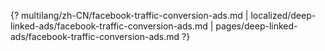 {? multilang/zh-CN/facebook-traffic-conversion-ads.md | localized/deep-linked-ads/facebook-traffic-conversion-ads.md | pages/deep-linked-ads/facebook-traffic-conversion-ads.md ?}
